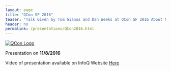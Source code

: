 ```yaml
---
layout: page
title: "QCon SF 2016"
teaser: "Talk Given by Tom Gianos and Dan Weeks at QCon SF 2016 About Netflix Data Infrastructure and Genie 3"
header: no
permalink: /presentations/QCon2016.html
---
```


[![QCon Logo](https://qconsf.com/sites/all/themes/qconbs/images/logo.png)](https://qconsf.com/)

Presentation on **11/8/2016**

Video of presentation available on InfoQ Website [Here](https://www.infoq.com/presentations/netflix-big-data-infrastructure)
